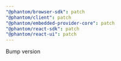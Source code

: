 ```yaml
---
"@phantom/browser-sdk": patch
"@phantom/client": patch
"@phantom/embedded-provider-core": patch
"@phantom/react-sdk": patch
"@phantom/react-ui": patch
---
```


Bump version
